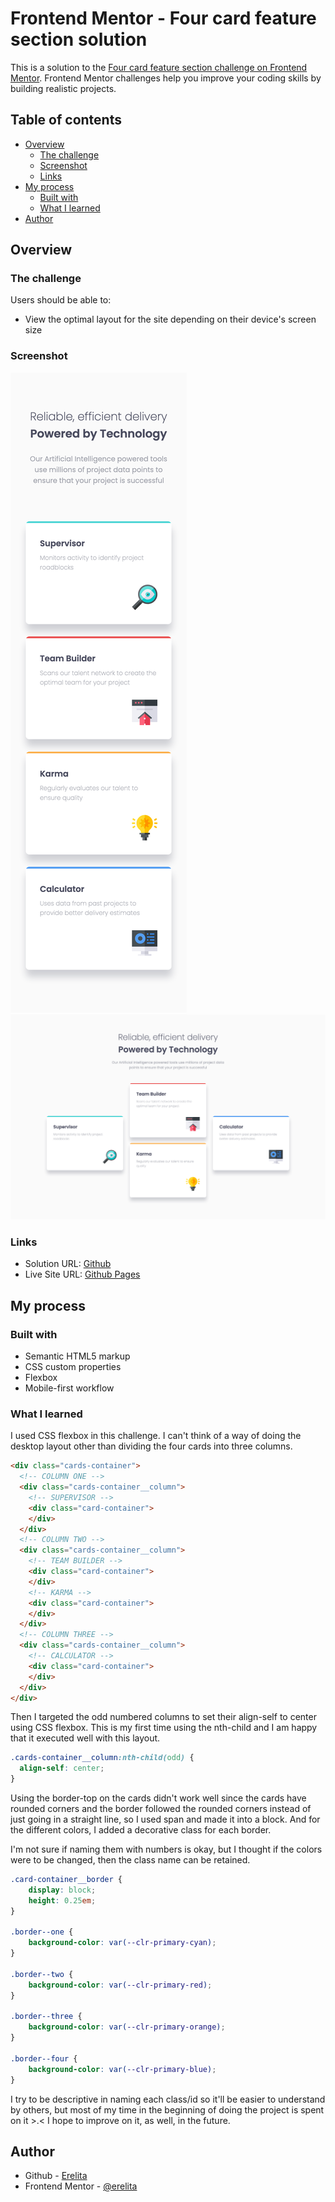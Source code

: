 # Frontend Mentor - Four card feature section solution

This is a solution to the [Four card feature section challenge on Frontend Mentor](https://www.frontendmentor.io/challenges/four-card-feature-section-weK1eFYK). Frontend Mentor challenges help you improve your coding skills by building realistic projects. 

## Table of contents

- [Overview](#overview)
  - [The challenge](#the-challenge)
  - [Screenshot](#screenshot)
  - [Links](#links)
- [My process](#my-process)
  - [Built with](#built-with)
  - [What I learned](#what-i-learned)
- [Author](#author)

## Overview

### The challenge

Users should be able to:

- View the optimal layout for the site depending on their device's screen size

### Screenshot

![](src/screenshots/mobile.png)
![](src/screenshots/desktop.png)

### Links

- Solution URL: [Github](https://github.com/erelita/four-card-feature-section.git)
- Live Site URL: [Github Pages](https://erelita.github.io/four-card-feature-section/)

## My process

### Built with

- Semantic HTML5 markup
- CSS custom properties
- Flexbox
- Mobile-first workflow

### What I learned

I used CSS flexbox in this challenge. I can't think of a way of doing the desktop layout other than dividing the four cards into three columns.

```html
<div class="cards-container">
  <!-- COLUMN ONE -->
  <div class="cards-container__column">
    <!-- SUPERVISOR -->
    <div class="card-container">
    </div>
  </div>
  <!-- COLUMN TWO -->
  <div class="cards-container__column">
    <!-- TEAM BUILDER -->
    <div class="card-container">
    </div>
    <!-- KARMA -->
    <div class="card-container">
    </div>
  </div>
  <!-- COLUMN THREE -->
  <div class="cards-container__column">
    <!-- CALCULATOR -->
    <div class="card-container">
    </div>
  </div>
</div>
```

Then I targeted the odd numbered columns to set their align-self to center using CSS flexbox. This is my first time using the nth-child and I am happy that it executed well with this layout.

```css
.cards-container__column:nth-child(odd) {
  align-self: center;
}
```

Using the border-top on the cards didn't work well since the cards have rounded corners and the border followed the rounded corners instead of just going in a straight line, so I used span and made it into a block. And for the different colors, I added a decorative class for each border.

I'm not sure if naming them with numbers is okay, but I thought if the colors were to be changed, then the class name can be retained.

```css
.card-container__border {
    display: block;
    height: 0.25em;
}

.border--one {
    background-color: var(--clr-primary-cyan);
}

.border--two {
    background-color: var(--clr-primary-red);
}

.border--three {
    background-color: var(--clr-primary-orange);
}

.border--four {
    background-color: var(--clr-primary-blue);
}
```

I try to be descriptive in naming each class/id so it'll be easier to understand by others, but most of my time in the beginning of doing the project is spent on it >.< I hope to improve on it, as well, in the future.

## Author

- Github - [Erelita](https://github.com/erelita)
- Frontend Mentor - [@erelita](https://www.frontendmentor.io/profile/erelita)
